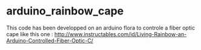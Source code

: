 # arduino_rainbow_cape
This code has been developped on an arduino flora to controle a fiber optic cape like this one : http://www.instructables.com/id/Living-Rainbow-an-Arduino-Controlled-Fiber-Optic-C/
